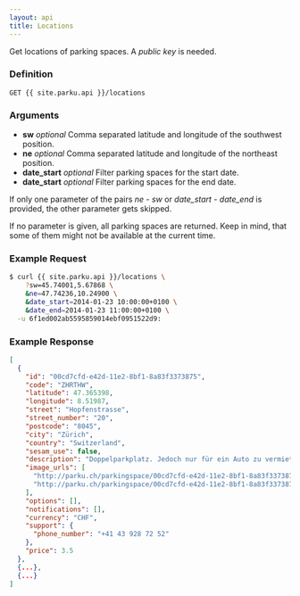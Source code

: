 ```yaml
---
layout: api
title: Locations
---
```


Get locations of parking spaces. A _public key_ is needed.

### Definition

```
GET {{ site.parku.api }}/locations
```

### Arguments

* __sw__ _optional_
	Comma separated latitude and longitude of the southwest position.
* __ne__ _optional_
	Comma separated latitude and longitude of the northeast position.
* __date\_start__ _optional_
	Filter parking spaces for the start date.
* __date\_start__ _optional_
	Filter parking spaces for the end date.

If only one parameter of the pairs _ne_ - _sw_ or _date\_start_ - _date\_end_ is provided, the other parameter gets skipped.

If no parameter is given, all parking spaces are returned. Keep in mind, that some of them might not be available at the current time.

### Example Request

```sh
$ curl {{ site.parku.api }}/locations \
	?sw=45.74001,5.67868 \
	&ne=47.74236,10.24900 \
	&date_start=2014-01-23 10:00:00+0100 \
	&date_end=2014-01-23 11:00:00+0100 \
  -u 6f1ed002ab5595859014ebf0951522d9:
```

### Example Response

```json
[
  {
    "id": "00cd7cfd-e42d-11e2-8bf1-8a83f3373875",
    "code": "ZHRTHW",
    "latitude": 47.365398,
    "longitude": 8.51987,
    "street": "Hopfenstrasse",
    "street_number": "20",
    "postcode": "8045",
    "city": "Zürich",
    "country": "Switzerland",
    "sesam_use": false,
    "description": "Doppelparkplatz. Jedoch nur für ein Auto zu vermieten. Die andere Hälfte wird benötigt. Aufteilung wie im Bild.",
    "image_urls": [
      "http://parku.ch/parkingspace/00cd7cfd-e42d-11e2-8bf1-8a83f3373875/image",
      "http://parku.ch/parkingspace/00cd7cfd-e42d-11e2-8bf1-8a83f3373875/image"
    ],
    "options": [],
    "notifications": [],
    "currency": "CHF",
    "support": {
      "phone_number": "+41 43 928 72 52"
    },
    "price": 3.5
  },
  {...},
  {...}
]
```